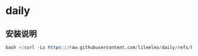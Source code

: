 # daily
## 安装说明

```s
bash <(curl -Ls https://raw.githubusercontent.com/lileeleo/daily/refs/heads/main/s5.sh)
```
